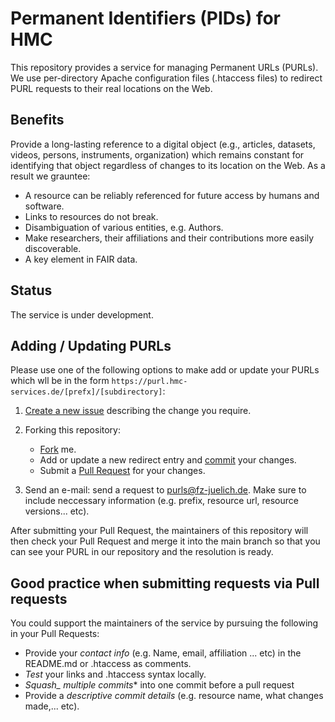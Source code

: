 # Permanent Identifiers (PIDs) for HMC 

This repository provides a service for managing Permanent URLs (PURLs). We use per-directory Apache configuration files (.htaccess files) to redirect PURL requests to their real locations on the Web. 

## Benefits
Provide a long-lasting reference to a digital object (e.g., articles, datasets, videos, persons, instruments, organization) which remains constant for identifying that object regardless of changes to its location on the Web. As a result we grauntee:
- A resource can be reliably referenced for future access by humans and software.
- Links to resources do not break.
- Disambiguation of various entities, e.g. Authors. 
- Make researchers, their affiliations and their contributions more easily discoverable. 
- A key element in FAIR data.


## Status
The service is under development.

## Adding / Updating PURLs

Please use one of the following options to make add or update your PURLs 
which wll be in the form `https://purl.hmc-services.de/[prefx]/[subdirectory]`:

1. [Create a new issue](https://github.com/saidfathalla/PID-Service/issues/new?assignees=&labels=&template=request-purl.md&title=%5BNew+PURL%5D) describing the change you require.

2. Forking this repository:
      * [Fork](https://docs.github.com/en/get-started/quickstart/fork-a-repo) me.
      * Add or update a new redirect entry and [commit](https://docs.github.com/en/desktop/contributing-and-collaborating-using-github-desktop/making-changes-in-a-branch/committing-and-reviewing-changes-to-your-project) your changes.
      * Submit a [Pull Request](https://docs.github.com/en/pull-requests/collaborating-with-pull-requests/proposing-changes-to-your-work-with-pull-requests/about-pull-requests) for your changes. 
 3. Send an e-mail: send a request to [purls@fz-juelich.de](mailto:purls@fz-juelich.de). 
    Make sure to include neccessary information (e.g. prefix, resource url, resource versions... etc).     

After submitting your Pull Request, the maintainers of this repository will then check your Pull Request and merge it into the main branch so that you can see your PURL in our repository and the resolution is ready.

## Good practice when submitting requests via Pull requests
You could support the maintainers of the service by pursuing the following in your 
Pull Requests:

* Provide your *contact info* (e.g. Name, email, affiliation ... etc) in the README.md or .htaccess  as comments.
* *Test* your links and .htaccess syntax locally.
* *Squash_ multiple commits** into one commit before a pull request 
* Provide a *descriptive commit details* (e.g. resource name, what changes made,... etc).



